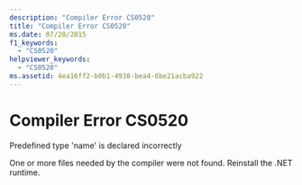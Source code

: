 ```yaml
---
description: "Compiler Error CS0520"
title: "Compiler Error CS0520"
ms.date: 07/20/2015
f1_keywords: 
  - "CS0520"
helpviewer_keywords: 
  - "CS0520"
ms.assetid: 4ea16ff2-b0b1-4938-bea4-6be21acba922
---
```

# Compiler Error CS0520
Predefined type 'name' is declared incorrectly  
  
 One or more files needed by the compiler were not found. Reinstall the .NET runtime.
